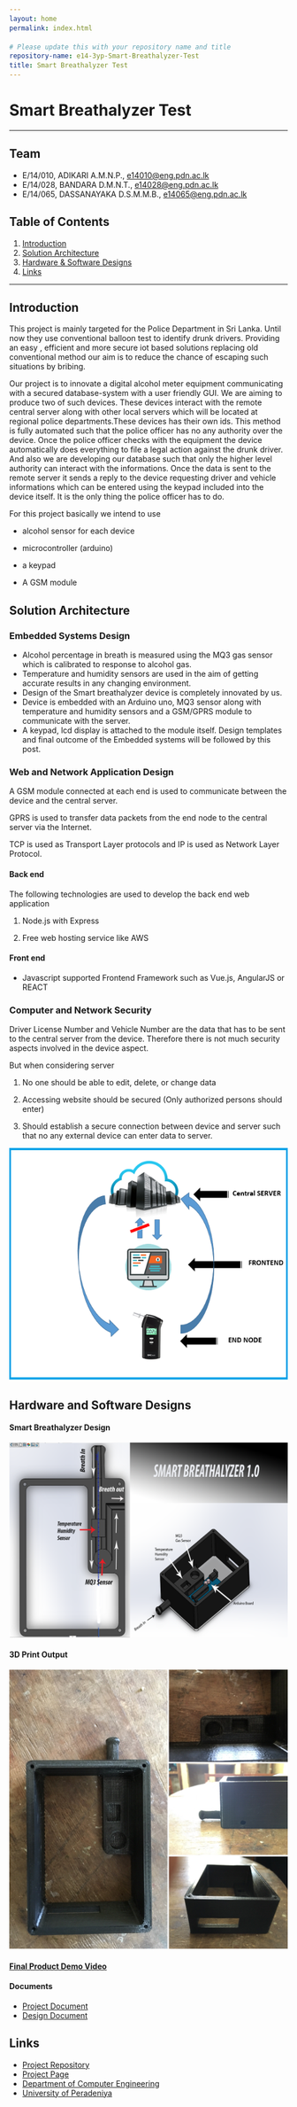 ```yaml
---
layout: home
permalink: index.html

# Please update this with your repository name and title
repository-name: e14-3yp-Smart-Breathalyzer-Test
title: Smart Breathalyzer Test
---
```


[comment]: # "This is the standard layout for the project, but you can clean this and use your own template"

# Smart Breathalyzer Test

---

## Team
-  E/14/010, ADIKARI A.M.N.P., [e14010@eng.pdn.ac.lk](mailto:e14010@eng.pdn.ac.lk)
-  E/14/028, BANDARA D.M.N.T., [e14028@eng.pdn.ac.lk](mailto:e14028@eng.pdn.ac.lk)
-  E/14/065, DASSANAYAKA D.S.M.M.B., [e14065@eng.pdn.ac.lk](mailto:e14065@eng.pdn.ac.lk)

## Table of Contents
1. [Introduction](#introduction)
2. [Solution Architecture](#solution-architecture )
3. [Hardware & Software Designs](#hardware-and-software-designs)
4. [Links](#links)

---

## Introduction

This project is mainly targeted for the Police Department in Sri Lanka. Until now they use conventional balloon test to identify drunk drivers. Providing an easy , efficient  and more secure iot based solutions replacing old conventional method our aim is to reduce the chance of escaping such situations by bribing.

Our project is to innovate a digital alcohol meter equipment communicating with a secured database-system with a user friendly GUI. We are aiming to produce two of such devices. These devices interact with the remote central server along with other local servers which will be located at regional police departments.These devices has their own ids. This method is fully automated such that the police officer has no any authority over the device. Once the police officer checks with the equipment the device automatically does everything to file a legal action against the drunk driver. And also we are developing our database such that only the higher level authority can interact with the informations. Once the data is sent to the remote server it sends a reply to the device requesting driver and vehicle informations which can be entered using the keypad included into the device itself. It is the only thing the police officer has to do.  


For this project basically we intend to use

- alcohol sensor for each device

- microcontroller (arduino)

- a keypad

- A GSM module


## Solution Architecture

### Embedded Systems Design

- Alcohol percentage in breath is measured using the MQ3 gas sensor which is calibrated to response to alcohol gas.
- Temperature and humidity sensors are used in the aim of getting accurate results in any changing environment.
- Design of the Smart breathalyzer device is completely innovated by us.
- Device is embedded with an Arduino uno, MQ3 sensor along with temperature and humidity sensors and a GSM/GPRS module to communicate with the server.
- A keypad, lcd display is attached to the module itself.
Design templates and final outcome of the Embedded systems will be followed by this post. 

### Web and Network Application Design

A GSM module connected at each end is used to communicate between the device and the central server.

GPRS is used to transfer data packets from the end node to the central server via the Internet.

TCP is used as Transport Layer protocols and IP is used as Network Layer Protocol.

#### Back end

The following technologies are used to develop the back end web application

   1. Node.js with Express

   2. Free web hosting service like AWS

#### Front end

   - Javascript supported Frontend Framework such as Vue.js, AngularJS or REACT

  

### Computer and Network Security

 Driver License Number and Vehicle Number are the data that has to be sent to the central server from the device. Therefore there is not much security aspects involved in the device aspect.

 

But when considering server

   1. No one should be able to edit, delete, or change data

   2. Accessing website should be secured (Only authorized persons should enter)  

   3. Should establish a secure connection  between device and server such that no any external device can enter data to server.       

 ![Finalized design overview](data/images/1.png)  


## Hardware and Software Designs

#### Smart Breathalyzer Design  

![Smart Breathalyzer Design](data/images/2.png)  

#### 3D Print Output  
![3D Print Output](data/images/3.JPG)  

#### [Final Product Demo Video](https://youtu.be/idNMS8BCQNw)  

#### Documents  
- [Project Document](data/documents/1.pdf)  
- [Design Document](data/documents/2.pdf)  




## Links

- <a href = "https://github.com/cepdnaclk/e14-3yp-Smart-Breathalyzer-Test" target = "_blank">Project Repository</a>
- <a href = "https://cepdnaclk.github.io/e14-3yp-Smart-Breathalyzer-Test/" target = "_blank">Project Page</a>
- <a href = "http://www.ce.pdn.ac.lk/" target = "_blank">Department of Computer Engineering</a>
- <a href = "https://eng.pdn.ac.lk/" target = "_blank">University of Peradeniya</a>


[//]: # (Please refer this to learn more about Markdown syntax)
[//]: # (https://github.com/adam-p/markdown-here/wiki/Markdown-Cheatsheet)
